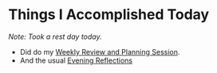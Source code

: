 # Things I Accomplished Today

_Note: Took a rest day today._

- Did do my [Weekly Review and Planning Session](../../../routines/personal-health-and-wellness-routine-2024-week-1.md).
- And the usual [Evening Reflections](../../../routines/evening-reflections.md)
